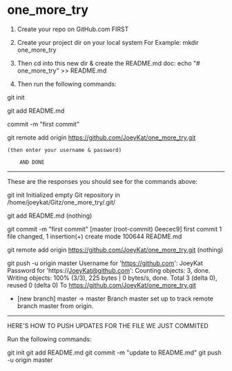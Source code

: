 # one_more_try
   

1) Create your repo on GitHub.com FIRST

2) Create your project dir on your local system
	For Example:  mkdir one_more_try

3) Then cd into this new dir &  create the README.md doc:
	echo "# one_more_try" >> README.md

4) Then run the following commands:

git init

git add README.md

commit -m "first commit"

git remote add origin https://github.com/JoeyKat/one_more_try.git

	(then enter your username & password)

		AND DONE

------------------------------------------------

These are the responses you should see for the commands above:

git init
Initialized empty Git repository in /home/joeykat/Gitz/one_more_try/.git/

git add README.md
(nothing)

git commit -m "first commit"
[master (root-commit) 0eecec9] first commit
 1 file changed, 1 insertion(+)
 create mode 100644 README.md

git remote add origin https://github.com/JoeyKat/one_more_try.git
(nothing)

git push -u origin master
Username for 'https://github.com': JoeyKat
Password for 'https://JoeyKat@github.com':
Counting objects: 3, done.
Writing objects: 100% (3/3), 225 bytes | 0 bytes/s, done.
Total 3 (delta 0), reused 0 (delta 0)
To https://github.com/JoeyKat/one_more_try.git
 * [new branch]      master -> master
Branch master set up to track remote branch master from origin.

------------------------------------------------

HERE'S HOW TO PUSH UPDATES FOR THE FILE WE JUST COMMITED

Run the following commands:

git init
git add README.md
git commit -m "update to README.md"
git push -u origin master


